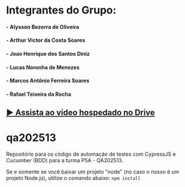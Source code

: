 # Integrantes do Grupo:
#### - Alysson Bezerra de Oliveira
#### - Arthur Victor da Costa Soares
#### - Joao Henrique dos Santos Diniz
#### - Lucas Noronha de Menezes
#### - Marcos Antônio Ferreira Soares
#### - Rafael Teixeira da Rocha



## [▶️ Assista ao vídeo hospedado no Drive]([https://drive.google.com/file/d/ID_DO_ARQUIVO/view?usp=sharing](https://drive.google.com/file/d/1gu_57xQ5NbyCx-S-0eFP0RJ9M4X4R1nm/view?usp=sharing))


# qa202513
Repositório para os código de automação de testes com CypressJS e Cucumber (BDD) para a turma P5A - QA202513.

Se e somente se você baixar um projeto "node" (no caso o nosso é um projeto Node.js), utilize o comando abaixo:
```npm install```
